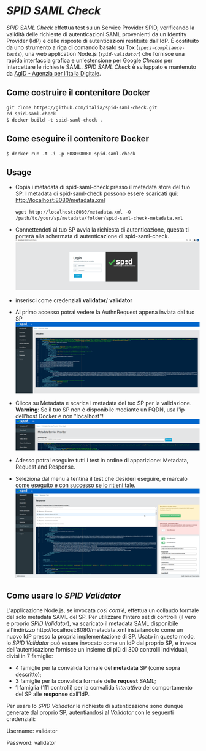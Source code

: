 # *SPID SAML Check*

*SPID SAML Check* effettua test su un Service Provider SPID, verificando la validità delle richieste di autenticazioni SAML provenienti da un Identity Provider (IdP) e delle risposte di autenticazioni restituite dall'IdP. 
È costituito da uno strumento a riga di comando basato su Tox (_`specs-compliance-tests`_), una web application Node.js (_`spid-validator`_) che fornisce una rapida interfaccia grafica e un'estensione per Google *Chrome* per intercettare le richieste SAML.
*SPID SAML Check* è sviluppato e mantenuto da [AgID - Agenzia per l'Italia Digitale](https://www.agid.gov.it).

## Come costruire il contenitore Docker

```
git clone https://github.com/italia/spid-saml-check.git
cd spid-saml-check
$ docker build -t spid-saml-check .
```

## Come eseguire il contenitore Docker

```
$ docker run -t -i -p 8080:8080 spid-saml-check
```

## Usage

- Copia i metadata di spid-saml-check presso il metadata store del tuo SP.
  I metadata di spid-saml-check possono essere scaricati qui: [http://localhost:8080/metadata.xml](http://localhost:8080/metadata.xml)
  ````
  wget http://localhost:8080/metadata.xml -O /path/to/your/sp/metadata/folder/spid-saml-check-metadata.xml
  ````

- Connettendoti al tuo SP avvia la richiesta di autenticazione, questa ti porterà alla schermata di autenticazione
  di spid-saml-check. 
  ![login page](gallery/1.png)

- inserisci come credenziali __validator__/ __validator__
- Al primo accesso potrai vedere la AuthnRequest appena inviata dal tuo SP
  ![authn request](gallery/2.png)

- Clicca su Metadata e scarica i metadata del tuo SP per la validazione.
  **Warning**: Se il tuo SP non è disponibile mediante un FQDN, usa l'ip dell'host Docker e non "localhost"!
  ![metadata](gallery/3.png)

- Adesso potrai eseguire tutti i test in ordine di apparizione: Metadata, Request and Response.
- Seleziona dal menu a tentina il test che desideri eseguire, e marcalo come eseguito e con successo se lo ritieni tale.
  ![Response](gallery/4a.png)


## Come usare lo *SPID Validator*

L'applicazione Node.js, se invocata *così com'è*, effettua un collaudo formale del solo metadata SAML del SP.
Per utilizzare l'intero set di controlli (il vero e proprio *SPID Validator*), va scaricato il metadata SAML disponibile all'indirizzo http://localhost:8080/metadata.xml installandolo come un nuovo IdP presso la propria implementazione di SP.
Usato in questo modo, lo *SPID Validator* può essere invocato come un IdP dal proprio SP, e invece dell'autenticazione fornisce un insieme di più di 300 controlli individuali, divisi in 7 famiglie:
 * 4 famiglie per la convalida formale del **metadata** SP (come sopra descritto);
 * 3 famiglie per la convalida formale delle **request** SAML;
 * 1 famiglia (111 controlli) per la convalida *interattiva* del comportamento del SP alle **response** dall'IdP.

Per usare lo *SPID Validator* le richieste di autenticazione sono dunque generate dal proprio SP, autentiandosi al *Validator* con le seguenti credenziali:

   Username: validator

   Password: validator

